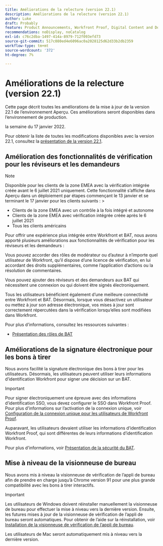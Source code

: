 ```yaml
---
title: Améliorations de la relecture (version 22.1)
description: Améliorations de la relecture (version 22.1)
author: Luke
draft: Probably
feature: Product Announcements, Workfront Proof, Digital Content and Documents
recommendations: noDisplay, noCatalog
exl-id: c76c2dba-1497-414a-8979-712f093efd73
source-git-commit: 517c080ed4e6096ac0a2028125d62d33b2db2359
workflow-type: tm+mt
source-wordcount: '372'
ht-degree: 7%

---
```


# Améliorations de la relecture (version 22.1)

Cette page décrit toutes les améliorations de la mise à jour de la version 22.1 de l’environnement Aperçu. Ces améliorations seront disponibles dans l’environnement de production.

<!--
<MadCap:conditionalText data-mc-conditions="QuicksilverOrClassic.Draft mode">
in January 2022
</MadCap:conditionalText>
-->

la semaine du 17 janvier 2022.

Pour obtenir la liste de toutes les modifications disponibles avec la version 22.1, consultez la [présentation de la version 22.1](../../../product-announcements/product-releases/22.1-release-activity/22-1-release-overview.md).

## Amélioration des fonctionnalités de vérification pour les réviseurs et les demandeurs

>[!NOTE]
>
>Disponible pour les clients de la zone EMEA avec la vérification intégrée créée avant le 6 juillet 2021 uniquement. Cette fonctionnalité s’affiche dans Aperçu dans un déploiement par étapes commençant le 13 janvier et se terminant le 17 janvier pour les clients suivants : >
>* Clients de la zone EMEA avec un contrôle à la fois intégré et autonome
>* Clients de la zone EMEA avec vérification intégrée créée après le 6 juillet 2021
>* Tous les clients américains
>

Pour offrir une expérience plus intégrée entre Workfront et BAT, nous avons apporté plusieurs améliorations aux fonctionnalités de vérification pour les réviseurs et les demandeurs :

Vous pouvez accorder des rôles de modérateur ou d’auteur à n’importe quel utilisateur de Workfront, qu’il dispose d’une licence de vérification, en lui accordant des droits supplémentaires, comme l’application d’actions ou la résolution de commentaires.

Vous pouvez ajouter des réviseurs et des demandeurs aux BAT qui nécessitent une connexion ou qui doivent être signés électroniquement.

Tous les utilisateurs bénéficient également d’une meilleure connectivité entre Workfront et BAT. Désormais, lorsque vous désactivez un utilisateur ou mettez à jour son adresse électronique, vos mises à jour sont correctement répercutées dans la vérification lorsqu’elles sont modifiées dans Workfront.

Pour plus d’informations, consultez les ressources suivantes :

* [Présentation des rôles de BAT](../../../review-and-approve-work/proofing/proofing-overview/proof-roles.md)

## Améliorations de la signature électronique pour les bons à tirer

Nous avons facilité la signature électronique des bons à tirer pour les utilisateurs. Désormais, les utilisateurs peuvent utiliser leurs informations d’identification Workfront pour signer une décision sur un BAT.

>[!IMPORTANT]
>
>Pour signer électroniquement une épreuve avec des informations d’identification SSO, vous devez configurer le SSO dans Workfront Proof. Pour plus d’informations sur l’activation de la connexion unique, voir [Configuration de la connexion unique pour les utilisateurs de Workfront Proof](../../../workfront-proof/wp-acct-admin/account-settings/configure-sso-for-wp-users.md).

Auparavant, les utilisateurs devaient utiliser les informations d’identification Workfront Proof, qui sont différentes de leurs informations d’identification Workfront.

Pour plus d’informations, voir [Présentation de la sécurité du BAT](../../../review-and-approve-work/proofing/proofing-overview/proof-security-overview.md).

## Mise à niveau de la visionneuse de bureau

Nous avons mis à niveau la visionneuse de vérification de l’appli de bureau afin de prendre en charge jusqu’à Chrome version 91 pour une plus grande compatibilité avec les bons à tirer interactifs.

>[!IMPORTANT]
>
>Les utilisateurs de Windows doivent réinstaller manuellement la visionneuse de bureau pour effectuer la mise à niveau vers la dernière version. Ensuite, les futures mises à jour de la visionneuse de vérification de l’appli de bureau seront automatiques. Pour obtenir de l’aide sur la réinstallation, voir [Installation de la visionneuse de vérification de l’appli de bureau](../../../review-and-approve-work/proofing/use-the-desktop-proofing-viewer/installing-desktop-proofing-viewer.md).

Les utilisateurs de Mac seront automatiquement mis à niveau vers la dernière version.
